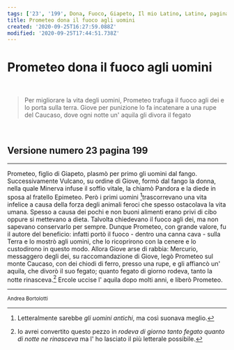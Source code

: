 ```yaml
---
tags: ['23', '199', Dona, Fuoco, Giapeto, Il mio Latino, Latino, pagina 199, Prometeo, Splash, Uomini, Versione]
title: Prometeo dona il fuoco agli uomini
created: '2020-09-25T16:27:59.088Z'
modified: '2020-09-25T17:44:51.738Z'
---
```


# Prometeo dona il fuoco agli uomini
<br>

> Per migliorare la vita degli uomini, Prometeo trafuga il fuoco agli dei e lo porta sulla terra. Giove per punizione lo fa incatenare a una rupe del Caucaso, dove ogni notte un' aquila gli divora il fegato

<br>

## Versione numero 23 pagina 199

---

Prometeo, figlio di Giapeto, plasmò per primo gli uomini dal fango. Successivamente Vulcano, su ordine di Giove, formò dal fango la donna, nella quale Minerva infuse il soffio vitale, la chiamò Pandora e la diede in sposa al fratello Epimeteo. Però i primi uomini [^1]trascorrevano una vita infelice a causa della forza degli animali feroci che spesso ostacolava la vita umana. Spesso a causa dei pochi e non buoni alimenti erano privi di cibo oppure si mettevano a dieta. Talvolta chiedevano il fuoco agli dei, ma non sapevano conservarlo per sempre. Dunque Prometeo, con grande valore, fu il autore del beneficio: infatti portò il fuoco - dentro una canna cava -  sulla Terra e lo mostrò agli uomini, che lo ricoprirono con la cenere e lo custodirono in questo modo. Allora Giove arse di rabbia: Mercurio, messaggero degli dei, su raccomandazione di Giove, legò Prometeo sul monte Caucaso, con dei chiodi di ferro, presso una rupe, e gli affiancò un' aquila, che divorò il suo fegato; quanto fegato di giorno rodeva, tanto la notte rinasceva.[^2]
Ercole uccise l' aquila dopo molti anni, e liberò Prometeo.

---

<sup>Andrea Bortolotti </sup>


[^1]: Letteralmente sarebbe _gli uomini antichi_, ma così suonava meglio.
[^2]: Io avrei convertito questo pezzo in _rodeva di giorno tanto fegato quanto di notte ne rinasceva_ ma  l' ho lasciato il più letterale possibile.
